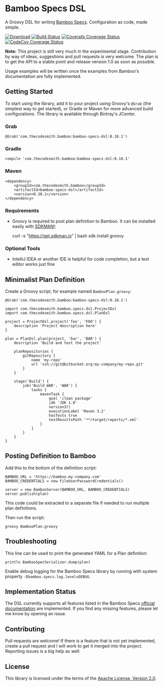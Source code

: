 # Bamboo Specs DSL

A Groovy DSL for writing [Bamboo
Specs](https://confluence.atlassian.com/bamboo/bamboo-specs-894743906.html).
Configuration as code, made simple.

[![Download](https://api.bintray.com/packages/thecodesmith/maven/bamboo-specs-dsl/images/download.svg)](https://bintray.com/thecodesmith/maven/bamboo-specs-dsl/_latestVersion)
[![Build Status](https://travis-ci.org/thecodesmith/bamboo-specs-dsl.svg?branch=master)](https://travis-ci.org/thecodesmith/bamboo-specs-dsl)
[![Coveralls Coverage Status](https://coveralls.io/repos/github/thecodesmith/bamboo-specs-dsl/badge.svg?branch=master)](https://coveralls.io/github/thecodesmith/bamboo-specs-dsl?branch=master)
[![CodeCov Coverage Status](https://codecov.io/gh/thecodesmith/bamboo-specs-dsl/branch/master/graph/badge.svg)](https://codecov.io/gh/thecodesmith/bamboo-specs-dsl)

**Note:** This project is still very much in the experimental stage. Contribution by
way of ideas, suggestions and pull requests is very welcome. The plan is to get
the API to a stable point and release version 1.0 as soon as possible.

Usage examples will be written once the examples from Bamboo's documentation are
fully implemented.


## Getting Started

To start using the library, add it to your project using Groovy's `@Grab` (the
simplest way to get started), or Gradle or Maven for more advanced build
configurations. The library is available through Bintray's JCenter.

### Grab

    @Grab('com.thecodesmith.bamboo:bamboo-specs-dsl:0.10.1')

### Gradle

    compile 'com.thecodesmith.bamboo:bamboo-specs-dsl:0.10.1'

### Maven

    <dependency>
        <groupId>com.thecodesmith.bamboo</groupId>
        <artifactId>bamboo-specs-dsl</artifactId>
        <version>0.10.1</version>
    </dependency>

### Requirements

* Groovy is required to post plan definition to Bamboo. It can be installed
  easily with [SDKMAN!](http://sdkman.io):

    curl -s "https://get.sdkman.io" | bash
    sdk install groovy

### Optional Tools

* IntelliJ IDEA or another IDE is helpful for code completion, but a text
  editor works just fine


## Minimalist Plan Definition

Create a Groovy script, for example named `BambooPlan.groovy`:

    @Grab('com.thecodesmith.bamboo:bamboo-specs-dsl:0.10.1')

    import com.thecodesmith.bamboo.specs.dsl.ProjectDsl
    import com.thecodesmith.bamboo.specs.dsl.PlanDsl

    project = ProjectDsl.project('foo', 'FOO') {
        description 'Project description here'
    }

    plan = PlanDsl.plan(project, 'bar', 'BAR') {
        description 'Build and test the project'

        planRepositories {
            gitRepository {
                name 'my-repo'
                url 'ssh://git@bitbucket.org:my-company/my-repo.git'
            }
        }

        stage('Build') {
            job('Build WAR', 'WAR') {
                tasks {
                    mavenTask {
                        goal 'clean package'
                        jdk 'JDK 1.8'
                        version3()
                        executionLabel 'Maven 3.2'
                        hasTests true
                        testResultsPath '**/target/reports/*.xml'
                    }
                }
            }
        }
    }


## Posting Definition to Bamboo

Add this to the bottom of the definition script:

    BAMBOO_URL = 'https://bamboo.my-company.com'
    BAMBOO_CREDENTIALS = new FileUserPasswordCredentials()

    server = new BambooServer(BAMBOO_URL, BAMBOO_CREDENTIALS)
    server.publish(plan)

This code could be extracted to a separate file if needed to run multiple plan
definitions.

Then run the script:

    groovy BambooPlan.groovy


## Troubleshooting

This line can be used to print the generated YAML for a Plan definition:

    println BambooSpecSerializer.dump(plan)

Enable debug logging for the Bamboo Specs library by running with system
property `-Dbamboo.specs.log.level=DEBUG`.


## Implementation Status

The DSL currently supports all features listed in the Bamboo Specs [official
documentation](https://docs.atlassian.com/bamboo-specs-docs/latest) are
implemented. If you find any missing features, please let me know by opening an
issue.


## Contributing

Pull requests are welcome! If there is a feature that is not yet implemented,
create a pull request and I will work to get it merged into the project.
Reporting issues is a big help as well.


## License

This library is licensed under the terms of the [Apache License, Version
2.0](http://www.apache.org/licenses/LICENSE-2.0.html).
